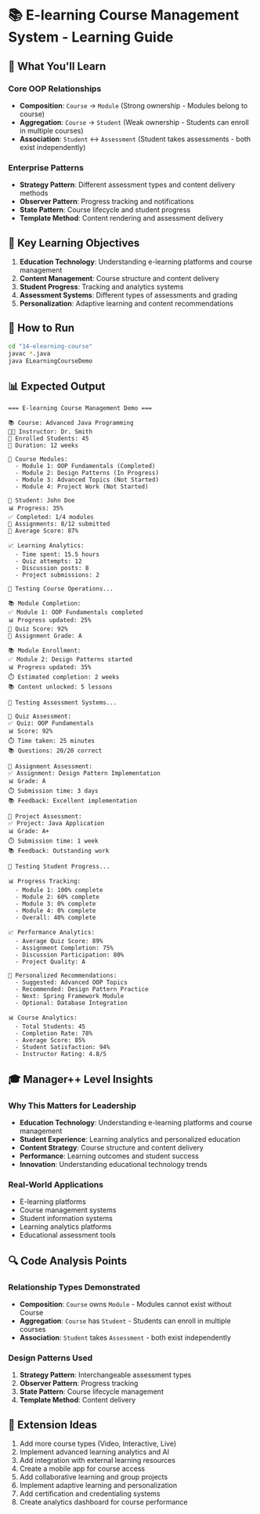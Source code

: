 # 📚 E-learning Course Management System - Learning Guide

## 🎯 What You'll Learn

### Core OOP Relationships
- **Composition**: `Course` → `Module` (Strong ownership - Modules belong to course)
- **Aggregation**: `Course` → `Student` (Weak ownership - Students can enroll in multiple courses)
- **Association**: `Student` ↔ `Assessment` (Student takes assessments - both exist independently)

### Enterprise Patterns
- **Strategy Pattern**: Different assessment types and content delivery methods
- **Observer Pattern**: Progress tracking and notifications
- **State Pattern**: Course lifecycle and student progress
- **Template Method**: Content rendering and assessment delivery

## 🚀 Key Learning Objectives

1. **Education Technology**: Understanding e-learning platforms and course management
2. **Content Management**: Course structure and content delivery
3. **Student Progress**: Tracking and analytics systems
4. **Assessment Systems**: Different types of assessments and grading
5. **Personalization**: Adaptive learning and content recommendations

## 🔧 How to Run

```bash
cd "14-elearning-course"
javac *.java
java ELearningCourseDemo
```

## 📊 Expected Output

```
=== E-learning Course Management Demo ===

📚 Course: Advanced Java Programming
👨‍🏫 Instructor: Dr. Smith
👥 Enrolled Students: 45
📅 Duration: 12 weeks

📖 Course Modules:
  - Module 1: OOP Fundamentals (Completed)
  - Module 2: Design Patterns (In Progress)
  - Module 3: Advanced Topics (Not Started)
  - Module 4: Project Work (Not Started)

👤 Student: John Doe
📊 Progress: 35%
✅ Completed: 1/4 modules
📝 Assignments: 8/12 submitted
🎯 Average Score: 87%

📈 Learning Analytics:
  - Time spent: 15.5 hours
  - Quiz attempts: 12
  - Discussion posts: 8
  - Project submissions: 2

🔄 Testing Course Operations...

📚 Module Completion:
✅ Module 1: OOP Fundamentals completed
📊 Progress updated: 25%
🎯 Quiz Score: 92%
📝 Assignment Grade: A

📚 Module Enrollment:
✅ Module 2: Design Patterns started
📊 Progress updated: 35%
⏱️ Estimated completion: 2 weeks
📚 Content unlocked: 5 lessons

🔄 Testing Assessment Systems...

📝 Quiz Assessment:
✅ Quiz: OOP Fundamentals
📊 Score: 92%
⏱️ Time taken: 25 minutes
📚 Questions: 20/20 correct

📝 Assignment Assessment:
✅ Assignment: Design Pattern Implementation
📊 Grade: A
⏱️ Submission time: 3 days
📚 Feedback: Excellent implementation

📝 Project Assessment:
✅ Project: Java Application
📊 Grade: A+
⏱️ Submission time: 1 week
📚 Feedback: Outstanding work

🔄 Testing Student Progress...

📊 Progress Tracking:
  - Module 1: 100% complete
  - Module 2: 60% complete
  - Module 3: 0% complete
  - Module 4: 0% complete
  - Overall: 40% complete

📈 Performance Analytics:
  - Average Quiz Score: 89%
  - Assignment Completion: 75%
  - Discussion Participation: 80%
  - Project Quality: A

🎯 Personalized Recommendations:
  - Suggested: Advanced OOP Topics
  - Recommended: Design Pattern Practice
  - Next: Spring Framework Module
  - Optional: Database Integration

📊 Course Analytics:
  - Total Students: 45
  - Completion Rate: 78%
  - Average Score: 85%
  - Student Satisfaction: 94%
  - Instructor Rating: 4.8/5
```

## 🎓 Manager++ Level Insights

### Why This Matters for Leadership
- **Education Technology**: Understanding e-learning platforms and course management
- **Student Experience**: Learning analytics and personalized education
- **Content Strategy**: Course structure and content delivery
- **Performance**: Learning outcomes and student success
- **Innovation**: Understanding educational technology trends

### Real-World Applications
- E-learning platforms
- Course management systems
- Student information systems
- Learning analytics platforms
- Educational assessment tools

## 🔍 Code Analysis Points

### Relationship Types Demonstrated
- **Composition**: `Course` owns `Module` - Modules cannot exist without Course
- **Aggregation**: `Course` has `Student` - Students can enroll in multiple courses
- **Association**: `Student` takes `Assessment` - both exist independently

### Design Patterns Used
1. **Strategy Pattern**: Interchangeable assessment types
2. **Observer Pattern**: Progress tracking
3. **State Pattern**: Course lifecycle management
4. **Template Method**: Content delivery

## 🚀 Extension Ideas

1. Add more course types (Video, Interactive, Live)
2. Implement advanced learning analytics and AI
3. Add integration with external learning resources
4. Create a mobile app for course access
5. Add collaborative learning and group projects
6. Implement adaptive learning and personalization
7. Add certification and credentialing systems
8. Create analytics dashboard for course performance
